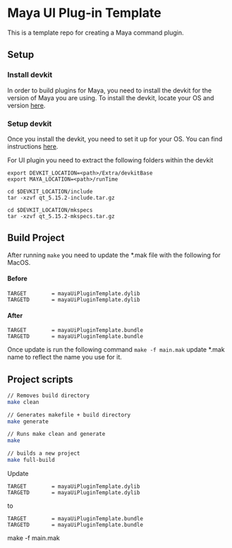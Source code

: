 # Maya UI Plug-in Template
This is a template repo for creating a Maya command plugin.

## Setup

### Install devkit
In order to build plugins for Maya, you need to install the devkit for the version of Maya you are using. To install the devkit, locate your OS and version [here](https://www.autodesk.com/developer-network/platform-technologies/maya).

### Setup devkit
Once you install the devkit, you need to set it up for your OS. You can find instructions [here](https://help.autodesk.com/view/MAYAUL/2023/ENU/?guid=Maya_SDK_Setting_up_your_build_html).

For UI plugin you need to extract the following folders within the devkit
```
export DEVKIT_LOCATION=<path>/Extra/devkitBase
export MAYA_LOCATION=<path>/runTime

cd $DEVKIT_LOCATION/include
tar -xzvf qt_5.15.2-include.tar.gz

cd $DEVKIT_LOCATION/mkspecs
tar -xzvf qt_5.15.2-mkspecs.tar.gz
```

## Build Project

After running `make` you need to update the *.mak file with the following for MacOS.

#### Before
```
TARGET        = mayaUiPluginTemplate.dylib
TARGETD       = mayaUiPluginTemplate.dylib
```

#### After
```
TARGET        = mayaUiPluginTemplate.bundle
TARGETD       = mayaUiPluginTemplate.bundle
```

Once update is run the following command `make -f main.mak` update *.mak name to reflect the name you use for it.

## Project scripts
```bash
// Removes build directory
make clean

// Generates makefile + build directory
make generate

// Runs make clean and generate
make

// builds a new project
make full-build
```


Update
```
TARGET        = mayaUiPluginTemplate.dylib
TARGETD       = mayaUiPluginTemplate.dylib
```

to
```
TARGET        = mayaUiPluginTemplate.bundle
TARGETD       = mayaUiPluginTemplate.bundle
```

make -f main.mak